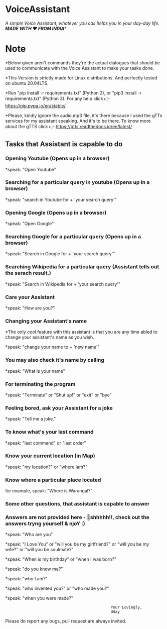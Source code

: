 # VoiceAssistant
*A simple Voice Assistant, whatever you call helps you in your day-day life.
************************MADE WITH ❤️ FROM INDIA**************************

# Note
*Below given aren't commands they're the actual dialogues that should be used to communicate with the Voice Assistant to make your tasks done.

*This Version is strictly made for Linux distributions. And perfectly tested on ubuntu 20.04LTS.

*Run "pip install -r requirements.txt" (Python 2), or "pip3 install -r requirements.txt" (Python 3). For any help click 👉️ https://pip.pypa.io/en/stable/

*Please, kindly ignore the audio.mp3 file, it's there because I used the gTTs services for my assistant speaking. And it's to be there. To know more about the gTTS click 👉️ https://gtts.readthedocs.io/en/latest/


## Tasks that Assistant is capable to do
### Opening Youtube (Opens up in a browser)
*speak: "Open Youtube" 
### Searching for a particular query in youtube (Opens up in a browser)
*speak: "search in Youtube for + 'your search query'"
### Opening Google (Opens up in a browser)
*speak: "Open Google"
### Searching Google for a particular query (Opens up in a browser)
*speak: "Search in Google for + 'your search query'"
### Searching Wikipedia for a particular query (Assistant tells out the serach result.)
*speak: "Search in Wikipedia for + 'your search query'"
### Care your Assistant
*speak: "How are you?"
### Changing your Assistant's name
*The only cool feature with this assistant is that you are any time abled to change your assistant's name as you wish.

*speak: "change your name to + 'new name'"
### You may also check it's name by calling
*speak: "What is your name"
### For terminating the program
*speak: "Terminate" or "Shut up!" or "exit" or "bye"
### Feeling bored, ask your Assistant for a joke
*speak: "Tell me a joke."
### To know what's your last command 
*speak: "last command" or "last order"
### Know your current location (in Map)
*speak: "my location?" or "where Iam?"
### Know where a particular place located
for example, speak: "Where is Warangal?"




### Some other questions, that assistant is capable to answer
### Answers are not provided here - 🤫️shhhhh!!, check out the answers tryng yourself & njoY :)
*speak: "Who are you"

*speak: "I Love You" or "will you be my girlfriend?" or
       "will you be my wife?" or "will you be soulmate?"   

*speak: "When is my birthday" or "when I was born?"

*speak: "do you know me?"

*speak: "who I am?"

*speak: "who invented you?" or "who made you?"

*speak: "when you were made?"


                                                   Your Lovingly,
                                                   Uday

Please do report any bugs, pull request are always invited.